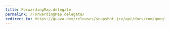 ```yaml
---
title: ForwardingMap.delegate
permalink: /ForwardingMap.delegate/
redirect_to: https://guava.dev/releases/snapshot-jre/api/docs/com/google/common/collect/ForwardingMap.html#delegate--
---
```

